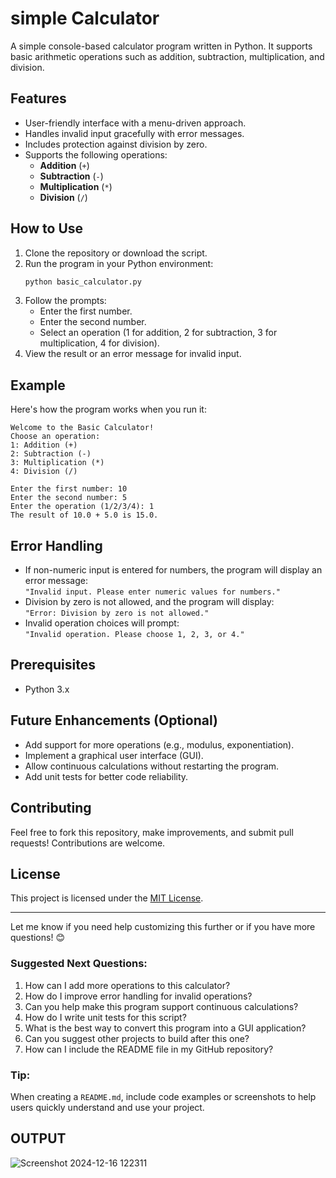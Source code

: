 

# simple Calculator

A simple console-based calculator program written in Python. It supports basic arithmetic operations such as addition, subtraction, multiplication, and division.

## Features

- User-friendly interface with a menu-driven approach.
- Handles invalid input gracefully with error messages.
- Includes protection against division by zero.
- Supports the following operations:
  - **Addition** (`+`)
  - **Subtraction** (`-`)
  - **Multiplication** (`*`)
  - **Division** (`/`)

## How to Use

1. Clone the repository or download the script.
2. Run the program in your Python environment:
   ```bash
   python basic_calculator.py
   ```
3. Follow the prompts:
   - Enter the first number.
   - Enter the second number.
   - Select an operation (1 for addition, 2 for subtraction, 3 for multiplication, 4 for division).
4. View the result or an error message for invalid input.

## Example

Here's how the program works when you run it:

```
Welcome to the Basic Calculator!
Choose an operation:
1: Addition (+)
2: Subtraction (-)
3: Multiplication (*)
4: Division (/)

Enter the first number: 10
Enter the second number: 5
Enter the operation (1/2/3/4): 1
The result of 10.0 + 5.0 is 15.0.
```

## Error Handling

- If non-numeric input is entered for numbers, the program will display an error message:  
  `"Invalid input. Please enter numeric values for numbers."`
- Division by zero is not allowed, and the program will display:  
  `"Error: Division by zero is not allowed."`
- Invalid operation choices will prompt:  
  `"Invalid operation. Please choose 1, 2, 3, or 4."`

## Prerequisites

- Python 3.x

## Future Enhancements (Optional)

- Add support for more operations (e.g., modulus, exponentiation).
- Implement a graphical user interface (GUI).
- Allow continuous calculations without restarting the program.
- Add unit tests for better code reliability.

## Contributing

Feel free to fork this repository, make improvements, and submit pull requests! Contributions are welcome.

## License

This project is licensed under the [MIT License](LICENSE).

---

Let me know if you need help customizing this further or if you have more questions! 😊 

### Suggested Next Questions:
1. How can I add more operations to this calculator?
2. How do I improve error handling for invalid operations?
3. Can you help make this program support continuous calculations?
4. How do I write unit tests for this script?
5. What is the best way to convert this program into a GUI application?
6. Can you suggest other projects to build after this one?
7. How can I include the README file in my GitHub repository?

### Tip:
When creating a `README.md`, include code examples or screenshots to help users quickly understand and use your project.




## OUTPUT
![Screenshot 2024-12-16 122311](https://github.com/user-attachments/assets/84445a69-a031-433f-9a02-2fe22fc87003)

